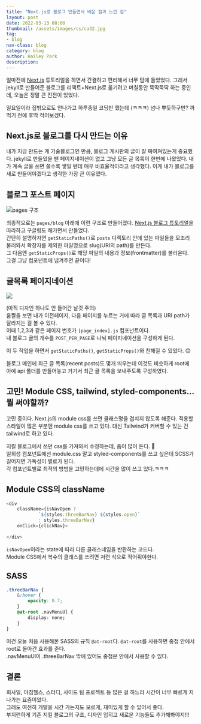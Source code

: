 ```yaml
---
title: "Next.js로 블로그 만들면서 배운 점과 느낀 점"
layout: post
date: 2022-03-13 08:00
thumbnail: /assets/images/cs/ca32.jpg
tag:
- blog
nav-class: blog
category: blog
author: Hailey Park
description: 
---
```


얼마전에 [Next.js]({{site.baseurl}}/til/2022/03/12/nextjs.html) 튜토리얼을 하면서 간결하고 편리해서 너무 맘에 들었었다. 그래서 jekyll로 만들어준 블로그를 리액트+Next.js로 옮기려고 며칠동안 뚝딱뚝딱 하는 중인데, 오늘은 정말 큰 진전이 있었다.

일요일이라 집밖으로도 안나가고 하루종일 코딩만 했는데 (ㅋㅋㅋ) 넘나 뿌듯하구만? 까먹기 전에 후딱 적어보겠다.

## Next.js로 블로그를 다시 만드는 이유

내가 지금 만드는 게 기술블로그인 만큼, 블로그 게시판의 글이 잘 짜여져있는게 중요했다. jekyll로 만들었을 땐 페이지네이션이 없고 그냥 모든 글 목록이 한번에 나왔었다. 내가 계속 글을 쓰면 쓸수록 쌓일 텐데 매우 비효율적이라고 생각했다. 이게 내가 블로그를 새로 만들어야겠다고 생각한 가장 큰 이유였다. 

## 블로그 포스트 페이지

![pages 구조](nj1)

최종적으로는 `pages/blog` 아래에 이런 구조로 만들어졌다. [Next.js 블로그 튜토리얼]()을 따라하고 구글링도 해가면서 만들었다.  
간단히 설명하자면 `getStaticPaths()`로 `posts` 디렉토리 안에 있는 파일들을 모조리 불러와서 확장자를 제외한 파일명으로 slug(URI의 path)를 만든다.  
그 다음엔 `getStaticProps()`로 해당 파일의 내용과 정보(frontmatter)를 불러온다. 그걸 그냥 컴포넌트에 넘겨주면 끝이다! 

## 글목록 페이지네이션

![](pgn)

(아직 디자인 하나도 안 들어간 날것 주의)  
움짤을 보면 내가 이전페이지, 다음 페이지를 누르는 거에 따라 글 목록과 URI path가 달라지는 걸 볼 수 있다.  
이때 1,2,3과 같은 페이지 번호가 `[page_index].js` 컴포넌트이다.  
내 블로그 글의 개수를 `POST_PER_PAGE`로 나눠 페이지네이션을 구성하게 된다. 

이 두 작업을 하면서 `getStaticPaths()`, `getStaticProps()`와 친해질 수 있었다. 😊  

블로그 메인에 최근 글 목록(recent posts)도 몇개 띄우는데 이것도 비슷하게 root에 아예 api 폴더를 만들어놓고 거기서 최근 글 목록을 보내주도록 구성하였다.

## 고민! Module CSS, tailwind, styled-components... 뭘 써야할까?

고민 중이다. Next.js의 module css를 쓰면 클래스명을 겹치지 않도록 해준다. 적용할 스타일이 많은 부분엔 module css를 쓰고 있다. 대신 Tailwind가 커버할 수 있는 건 tailwind로 하고 있다. 

지킬 블로그에서 쓰던 css를 가져와서 수정하는데, 품이 많이 든다. 🥲  
일회성 컴포넌트에선 module.css 말고 styled-components를 쓰고 싶은데 SCSS가 길어지면 가독성이 별로가 된다.  
각 컴포넌트별로 최적의 방법을 고민하는데에 시간을 많이 쓰고 있다.ㅋㅋㅋ

## Module CSS의 className

```js
<div 
    className={isNavOpen ? 
            `${styles.threeBarNav} ${styles.open}` 
            : styles.threeBarNav} 
    onClick={clickNav}>
    
</div>
```

`isNavOpen`이라는 state에 따라 다른 클래스네임을 반환하는 코드다.  
Module CSS에서 복수의 클래스를 쓰려면 저런 식으로 적어줘야한다.

## SASS

```css
.threeBarNav {
    &:hover {
        opacity: 0.7;
    }
    @at-root .navMenuUl {
        display: none;
    }
}
```

이건 오늘 처음 사용해본 SASS의 규칙 `@at-root`다. `@at-root`를 사용하면 중첩 안에서 root로 돌아간 효과를 준다.  
.navMenuUl이 .threeBarNav 밖에 있어도 중첩문 안에서 사용할 수 있다.

## 결론

회사일, 아침헬스, 스터디, 사이드 팀 프로젝트 등 많은 걸 하느라 시간이 너무 빠르게 지나가는 요즘이었다.  
그래도 여전히 개발을 시간 가는지도 모르게, 재미있게 할 수 있어서 좋다.  
부지런하게 기존 지킬 블로그의 구조, 디자인 입히고 새로운 기능들도 추가해봐야지!!!
